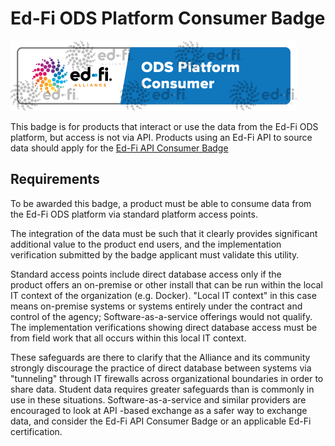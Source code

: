 # Ed-Fi ODS Platform Consumer Badge

![Ed-Fi ODS Platform Consumer Badge](../img/Ed-Fi_Badge-ODS-Platform-Consumer_logo_FINAL-2x_watermarked%20(1).png)

This badge is for products that interact or use the data from the Ed-Fi ODS
platform, but access is not via API. Products using an Ed-Fi API to source data
should apply for the [Ed-Fi API Consumer
Badge](./ed-fi-api-consumer-badge.md)

## Requirements

To be awarded this badge, a product must be able to consume data from the Ed-Fi
ODS platform via standard platform access points.

The integration of the data must be such that it clearly provides significant
additional value to the product end users, and the implementation verification
submitted by the badge applicant must validate this utility.

Standard access points include direct database access only if the product offers
an on-premise or other install that can be run within the local IT context of
the organization (e.g. Docker). "Local IT context" in this case means on-premise
systems or systems entirely under the contract and control of the agency;
Software-as-a-service offerings would not qualify. The implementation
verifications showing direct database access must be from field work that all
occurs within this local IT context.

These safeguards are there to clarify that the Alliance and its community
strongly discourage the practice of direct database between systems via
"tunneling" through IT firewalls across organizational boundaries in order to
share data. Student data requires greater safeguards than is commonly in use in
these situations. Software-as-a-service and similar providers are encouraged to
look at API -based exchange as a safer way to exchange data, and consider the
Ed-Fi API Consumer Badge or an applicable Ed-Fi certification.
